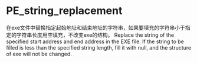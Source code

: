 # PE_string_replacement
在exe文件中替换指定起始地址和结束地址的字符串，如果要填充的字符串小于指定的字符串长度用空填充，不改变exe的结构。
Replace the string of the specified start address and end address in the EXE file. If the string to be filled is less than the specified string length, fill it with null, and the structure of exe will not be changed.
